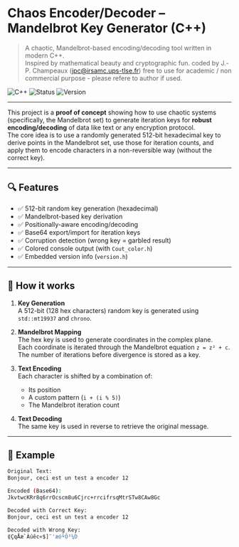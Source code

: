 #  Chaos Encoder/Decoder – Mandelbrot Key Generator (C++)


> A chaotic, Mandelbrot-based encoding/decoding tool written in modern C++.  
> Inspired by mathematical beauty and cryptographic fun.
> coded by J.-P. Champeaux (jpc@irsamc.ups-tlse.fr)
> free to use for academic / non commercial purpose - please refere to author if used.

![C++](https://img.shields.io/badge/C%2B%2B-17-blue) ![Status](https://img.shields.io/badge/status-stable-green) ![Version](https://img.shields.io/badge/version-1.0.0-blueviolet)

---
This project is a **proof of concept** showing how to use chaotic systems (specifically, the Mandelbrot set) to generate iteration keys for **robust encoding/decoding** of data like text or any encryption protocol.  
The core idea is to use a randomly generated 512-bit hexadecimal key to derive points in the Mandelbrot set, use those for iteration counts, and apply them to encode characters in a non-reversible way (without the correct key).

---

## 🔍 Features

- ✅ 512-bit random key generation (hexadecimal)
- ✅ Mandelbrot-based key derivation
- ✅ Positionally-aware encoding/decoding
- ✅ Base64 export/import for iteration keys
- ✅ Corruption detection (wrong key = garbled result)
- ✅ Colored console output (with `Cout_color.h`)
- ✅ Embedded version info (`version.h`)

---

## 🧬 How it works

1. **Key Generation**  
   A 512-bit (128 hex characters) random key is generated using `std::mt19937` and `chrono`.

2. **Mandelbrot Mapping**  
   The hex key is used to generate coordinates in the complex plane.  
   Each coordinate is iterated through the Mandelbrot equation `z = z² + c`.  
   The number of iterations before divergence is stored as a key.

3. **Text Encoding**  
   Each character is shifted by a combination of:
   - Its position
   - A custom pattern (`i + (i % 5)`)
   - The Mandelbrot iteration count

4. **Text Decoding**  
   The same key is used in reverse to retrieve the original message.

---

## 🧪 Example

```bash
Original Text:
Bonjour, ceci est un test a encoder 12

Encoded (Base64):
JkvtwcKRr8q6rrOcscm8u6Cjrc+rrcifrsqMtrSTw8CAw8Gc

Decoded with Correct Key:
Bonjour, ceci est un test a encoder 12

Decoded with Wrong Key:
⟪ÇqÅæ`Àúêc«$]¨'æóºÖ³¼D
